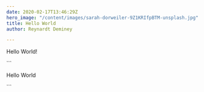 ```yaml
---
date: 2020-02-17T13:46:29Z
hero_image: "/content/images/sarah-dorweiler-9Z1KRIfpBTM-unsplash.jpg"
title: Hello World
author: Reynardt Deminey

---
```

Hello World!

\`\`\`

<div>Hello World</div>

\`\`\`